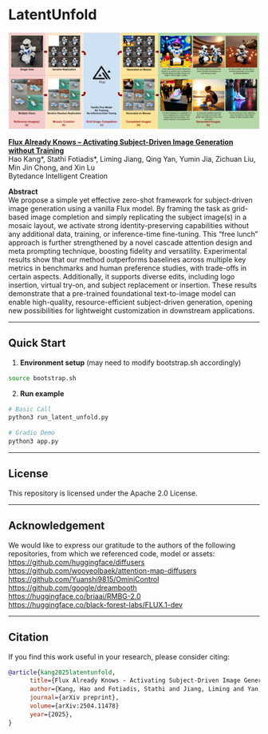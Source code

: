 # LatentUnfold

![Header Image](assets/teaser.png)


**<a href="https://arxiv.org/abs/2504.11478" target="_blank" rel="noopener">Flux Already Knows – Activating Subject-Driven Image Generation without Training</a>**  
Hao Kang*, Stathi Fotiadis*, Liming Jiang, Qing Yan, Yumin Jia, Zichuan Liu, Min Jin Chong, and Xin Lu 
<br />Bytedance Intelligent Creation

**Abstract**  
We propose a simple yet effective zero-shot framework for subject-driven image generation using a vanilla Flux model. By framing the task as grid-based image completion and simply replicating the subject image(s) in a mosaic layout, we activate strong identity-preserving capabilities without any additional data, training, or inference-time fine-tuning. This “free lunch” approach is further strengthened by a novel cascade attention design and meta prompting technique, boosting fidelity and versatility. Experimental results show that our method outperforms baselines across multiple key metrics in benchmarks and human preference studies, with trade-offs in certain aspects. Additionally, it supports diverse edits, including logo insertion, virtual try-on, and subject replacement or insertion. These results demonstrate that a pre-trained foundational text-to-image model can enable high-quality, resource-efficient subject-driven generation, opening new possibilities for lightweight customization in downstream applications.

---

## Quick Start
1. **Environment setup** (may need to modify bootstrap.sh accordingly)
```bash
source bootstrap.sh
```
2. **Run example**
```bash
# Basic Call
python3 run_latent_unfold.py 
```

```bash
# Gradio Demo
python3 app.py 
```
---

## License
This repository is licensed under the Apache 2.0 License.

---

## Acknowledgement
We would like to express our gratitude to the authors of the following repositories, from which we referenced code, model or assets:
<br />https://github.com/huggingface/diffusers
<br />https://github.com/wooyeolbaek/attention-map-diffusers
<br />https://github.com/Yuanshi9815/OminiControl
<br />https://github.com/google/dreambooth
<br />https://huggingface.co/briaai/RMBG-2.0
<br />https://huggingface.co/black-forest-labs/FLUX.1-dev

---

## Citation
If you find this work useful in your research, please consider citing: 

```bibtex
@article{kang2025latentunfold,
      title={Flux Already Knows - Activating Subject-Driven Image Generation without Training}, 
      author={Kang, Hao and Fotiadis, Stathi and Jiang, Liming and Yan, Qing and Jia, Yumin and Liu, Zichuan and Chong, Min Jin  and Lu, Xin},
      journal={arXiv preprint}, 
      volume={arXiv:2504.11478}
      year={2025},
}
```